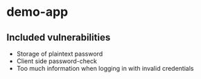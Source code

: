 # demo-app


## Included vulnerabilities
- Storage of plaintext password
- Client side password-check
- Too much information when logging in with invalid credentials